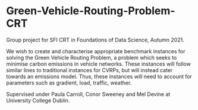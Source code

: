 # Green-Vehicle-Routing-Problem-CRT

Group project for SFI CRT in Foundations of Data Science, Autumn 2021. 

We wish to create and characterise appropriate benchmark instances for solving the Green Vehicle Routing Problem, a problem which seeks to minimise carbon emissions in vehicle networks.
These instances will follow similar lines to traditional instances for CVRPs, but will instead cater towards an emissions model. Thus, these instances will need to account for parameters such as gradient, load, traffic, weather.

Supervised under Paula Carroll, Conor Sweeney and Mel Devine at University College Dublin.
